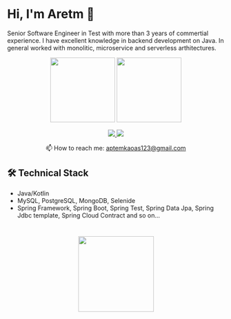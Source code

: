 # Hi, I'm Aretm 👋
Senior Software Engineer in Test with more than 3 years of commertial experience. I have excellent knowledge in backend development on Java.
In general worked with monolitic, microservice and serverless arthitectures.

<p align='center'>
   <a href="https://github-readme-stats.vercel.app/api?username=romankh3&show_icons=true&count_private=true"><img
           height=150
           src="https://github-readme-stats.vercel.app/api?username=romankh3&show_icons=true&count_private=true"/></a>
   <a href="https://github.com/romankh3/github-readme-stats"><img height=150
                                                                  src="https://github-readme-stats.vercel.app/api/top-langs/?username=romankh3&layout=compact"/></a>
</p>

<p align='center'>
   <a href="[https://www.linkedin.com/in/romankh3/](https://www.linkedin.com/in/artem-odintsov-579b0b20b/)">
       <img src="https://img.shields.io/badge/linkedin-%230077B5.svg?&style=for-the-badge&logo=linkedin&logoColor=white"/>
   </a>
   <a href="https://t.me/Odintsov_Aptem">
       <img src="https://img.shields.io/badge/Telegram-2CA5E0?style=for-the-badge&logo=telegram&logoColor=white"/>
   </a>
<p align='center'>
   📫 How to reach me: <a href='mailto:aptemkaoas123@gmail.com'>aptemkaoas123@gmail.com</a>
</p>


## 🛠 Technical Stack
*   Java/Kotlin
*   MySQL, PostgreSQL, MongoDB, Selenide
*   Spring Framework, Spring Boot, Spring Test, Spring Data Jpa, Spring Jdbc template, Spring Cloud Contract and so on...
 

<div align="center" style="margin: 40px 0">
   <a href="[https://github.com/romankh3/github-profile-views-counter](https://github.com/Apte-m)">
       <img width="175px" src="https://komarev.com/ghpvc/?username=romankh3&color=DE002D">
   </a>
</div>
